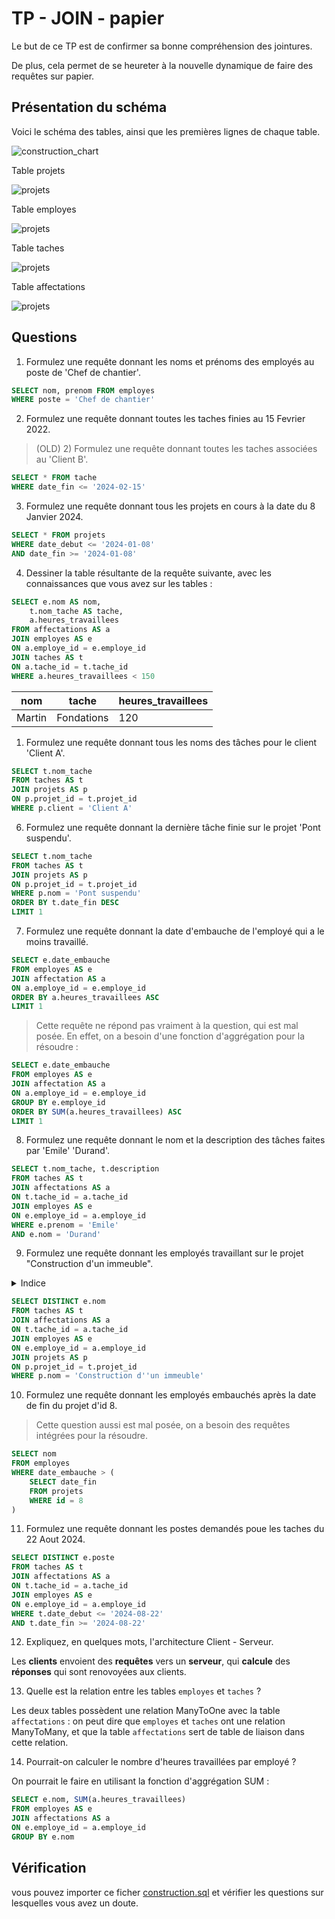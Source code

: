 # TP - JOIN - papier

Le but de ce TP est de confirmer sa bonne compréhension des jointures.

De plus, cela permet de se heureter à la nouvelle dynamique de faire des requêtes sur papier.

## Présentation du schéma

Voici le schéma des tables, ainsi que les premières lignes de chaque table.

![construction_chart](/TP/Ecrit/images/construction_chart.png)

Table projets

![projets](/TP/Ecrit/images/projet.png)

Table employes

![projets](/TP/Ecrit/images/employes.png)

Table taches

![projets](/TP/Ecrit/images/taches.png)

Table affectations

![projets](/TP/Ecrit/images/affectations.png)

## Questions

1) Formulez une requête donnant les noms et prénoms des employés au poste de 'Chef de chantier'.

```sql
SELECT nom, prenom FROM employes
WHERE poste = 'Chef de chantier'
```

2) Formulez une requête donnant toutes les taches finies au 15 Fevrier 2022.
>(OLD) 2) Formulez une requête donnant toutes les taches associées au 'Client B'.
```sql
SELECT * FROM tache
WHERE date_fin <= '2024-02-15'
```

3) Formulez une requête donnant tous les projets en cours à la date du 8 Janvier 2024.

```sql
SELECT * FROM projets
WHERE date_debut <= '2024-01-08'
AND date_fin >= '2024-01-08'
```

4) Dessiner la table résultante de la requête suivante, avec les connaissances que vous avez sur les tables :

```sql
SELECT e.nom AS nom,
    t.nom_tache AS tache,
    a.heures_travaillees
FROM affectations AS a
JOIN employes AS e
ON a.employe_id = e.employe_id
JOIN taches AS t
ON a.tache_id = t.tache_id
WHERE a.heures_travaillees < 150
```

<table>
    <thead>
        <th scope="col">nom</th>
        <th scope="col">tache</th>
        <th scope="col">heures_travaillees</th>
    </thead>
    <tbody>
        <tr>
            <td>Martin</td>
            <td>Fondations</td>
            <td>120</td>
        </tr>
    </tbody>
</table>

1) Formulez une requête donnant tous les noms des tâches pour le client 'Client A'.

```sql
SELECT t.nom_tache
FROM taches AS t
JOIN projets AS p
ON p.projet_id = t.projet_id
WHERE p.client = 'Client A'
```

6) Formulez une requête donnant la dernière tâche finie sur le projet 'Pont suspendu'.

```sql
SELECT t.nom_tache
FROM taches AS t
JOIN projets AS p
ON p.projet_id = t.projet_id
WHERE p.nom = 'Pont suspendu'
ORDER BY t.date_fin DESC
LIMIT 1
```

7) Formulez une requête donnant la date d'embauche de l'employé qui a le moins travaillé.

```sql
SELECT e.date_embauche
FROM employes AS e
JOIN affectation AS a
ON a.employe_id = e.employe_id
ORDER BY a.heures_travaillees ASC
LIMIT 1
```
> Cette requête ne répond pas vraiment à la question, qui est mal posée. En effet, on a besoin d'une fonction d'aggrégation pour la résoudre :

```sql
SELECT e.date_embauche
FROM employes AS e
JOIN affectation AS a
ON a.employe_id = e.employe_id
GROUP BY e.employe_id
ORDER BY SUM(a.heures_travaillees) ASC
LIMIT 1
```

8) Formulez une requête donnant le nom et la description des tâches faites par 'Emile' 'Durand'.

```sql
SELECT t.nom_tache, t.description
FROM taches AS t
JOIN affectations AS a
ON t.tache_id = a.tache_id
JOIN employes AS e
ON e.employe_id = a.employe_id
WHERE e.prenom = 'Emile'
AND e.nom = 'Durand'
```

9) Formulez une requête donnant les employés travaillant sur le projet "Construction d'un immeuble".

<details>
    <summary> Indice </summary>
    <a href="https://stackoverflow.com/questions/1586560/how-do-i-escape-a-single-quote-in-sql-server">Echapper un apostrophe</a>
</details>

```sql
SELECT DISTINCT e.nom
FROM taches AS t
JOIN affectations AS a
ON t.tache_id = a.tache_id
JOIN employes AS e
ON e.employe_id = a.employe_id
JOIN projets AS p
ON p.projet_id = t.projet_id
WHERE p.nom = 'Construction d''un immeuble'
```

10) Formulez une requête donnant les employés embauchés après la date de fin du projet d'id 8.

> Cette question aussi est mal posée, on a besoin des requêtes intégrées pour la résoudre.

```sql
SELECT nom
FROM employes
WHERE date_embauche > (
    SELECT date_fin
    FROM projets
    WHERE id = 8
)
```

11) Formulez une requête donnant les postes demandés poue les taches du 22 Aout 2024. 

```sql
SELECT DISTINCT e.poste
FROM taches AS t
JOIN affectations AS a
ON t.tache_id = a.tache_id
JOIN employes AS e
ON e.employe_id = a.employe_id
WHERE t.date_debut <= '2024-08-22'
AND t.date_fin >= '2024-08-22'
```

12) Expliquez, en quelques mots, l'architecture Client - Serveur.

Les **clients** envoient des **requêtes** vers un **serveur**, qui **calcule** des **réponses** qui sont renovoyées aux clients.

13) Quelle est la relation entre les tables `employes` et `taches` ?

Les deux tables possèdent une relation ManyToOne avec la table `affectations` : on peut dire que `employes` et `taches` ont une relation ManyToMany, et que la table `affectations` sert de table de liaison dans cette relation.

14) Pourrait-on calculer le nombre d'heures travaillées par employé ?

On pourrait le faire en utilisant la fonction d'aggrégation SUM :

```sql
SELECT e.nom, SUM(a.heures_travaillees)
FROM employes AS e
JOIN affectations AS a
ON e.employe_id = a.employe_id
GROUP BY e.nom
```

## Vérification

vous pouvez importer ce ficher [construction.sql](/TP/Ecrit/data/construction.sql) et vérifier les questions sur lesquelles vous avez un doute.
